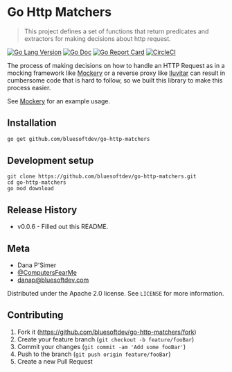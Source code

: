 # Go Http Matchers
> This project defines a set of functions that return predicates and extractors for making decisions about http request.

[![Go Lang Version](https://img.shields.io/badge/go-1.11.0-blue.svg?style=plastic)](http://golang.com)
[![Go Doc](https://img.shields.io/badge/godoc-reference-blue.svg?style=plastic)](https://godoc.org/github.com/bluesoftdev/go-http-matchers)
[![Go Report Card](https://goreportcard.com/badge/github.com/bluesoftdev/go-http-matchers)](https://goreportcard.com/report/github.com/bluesoftdev/go-http-matchers)
[![CircleCI](https://circleci.com/gh/bluesoftdev/go-http-matchers/tree/master.svg?style=svg)](https://circleci.com/gh/bluesoftdev/go-http-matchers/tree/master)

The process of making decisions on how to handle an HTTP Request as in a mocking framework like
[Mockery](http://github.com/bluesoftdev/mockery) or a reverse proxy like [Iluvitar](http://github.com/bluesoftdev/iluvitar)
can result in cumbersome code that is hard to follow, so we built this library to make this process easier.

See [Mockery](http://github.com/bluesoftdev/mockery) for an example usage.

## Installation

```sh
go get github.com/bluesoftdev/go-http-matchers
```

## Development setup

```
git clone https://github.com/bluesoftdev/go-http-matchers.git
cd go-http-matchers
go mod download
```

## Release History

* v0.0.6 - Filled out this README.

## Meta

* Dana P'Simer 
* [@ComputersFearMe](https://twitter.com/computersfearme) 
* danap@bluesoftdev.com

Distributed under the Apache 2.0 license. See ``LICENSE`` for more information.

## Contributing

1. Fork it (<https://github.com/bluesoftdev/go-http-matchers/fork>)
2. Create your feature branch (`git checkout -b feature/fooBar`)
3. Commit your changes (`git commit -am 'Add some fooBar'`)
4. Push to the branch (`git push origin feature/fooBar`)
5. Create a new Pull Request
